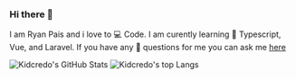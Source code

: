 ### Hi there 👋 

I am Ryan Pais and i love to 💻 Code. I am curently learning 🌱 Typescript, Vue, and Laravel. If you have any 💬 questions for me you can ask me [here](https://github.com/Kidcredo/Kidcredo/issues)


<img alt="Kidcredo's GitHub Stats" src="https://github-readme-stats.vercel.app/api?username=Kidcredo&show_icons=true" />

<img alt="Kidcredo's top Langs" src="https://github-readme-stats.vercel.app/api/top-langs/?username=Kidcredo&layout=compact" />

